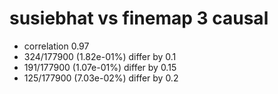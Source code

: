 # susiebhat vs finemap  3 causal

- correlation 0.97
- 324/177900 (1.82e-01%) differ by 0.1
- 191/177900 (1.07e-01%) differ by 0.15
- 125/177900 (7.03e-02%) differ by 0.2


